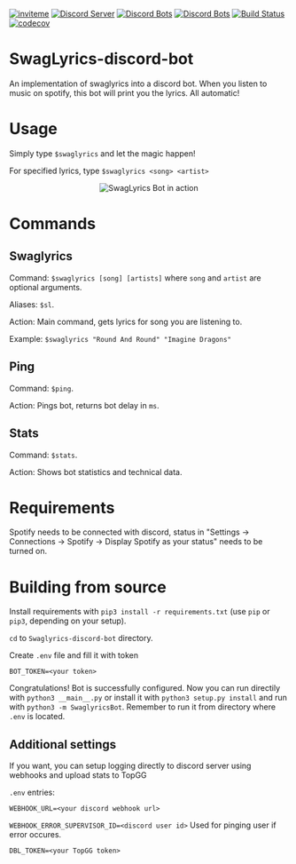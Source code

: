 [![inviteme](https://img.shields.io/static/v1?style=flat&logo=discord&logoColor=FFF&label=&message=invite%20me&color=7289DA)](https://top.gg/bot/660170175517032448)
[![Discord Server](https://badgen.net/badge/discord/join%20chat/7289DA?icon=discord)](https://discord.gg/DSUZGK4)
[![Discord Bots](https://top.gg/api/widget/status/660170175517032448.svg)](https://top.gg/bot/660170175517032448)
[![Discord Bots](https://top.gg/api/widget/servers/660170175517032448.svg)](https://top.gg/bot/660170175517032448)
[![Build Status](https://travis-ci.com/SwagLyrics/SwagLyrics-discord-bot.svg?branch=master)](https://travis-ci.com/SwagLyrics/SwagLyrics-discord-bot)
[![codecov](https://codecov.io/gh/SwagLyrics/Swaglyrics-discord-bot/branch/master/graph/badge.svg)](https://codecov.io/gh/SwagLyrics/Swaglyrics-discord-bot)


# SwagLyrics-discord-bot
An implementation of swaglyrics into a discord bot. When you listen to music on spotify, this bot will print you the lyrics. All automatic!

# Usage

Simply type `$swaglyrics` and let the magic happen!

For specified lyrics, type `$swaglyrics <song> <artist>`

<p align="center">
  <img src=https://raw.githubusercontent.com/SwagLyrics/SwagLyrics-discord-bot/master/swaglyrics_discord_mockup.png alt="SwagLyrics Bot in action">
</p>

# Commands

## Swaglyrics

Command: `$swaglyrics [song] [artists]` where `song` and `artist` are optional arguments.

Aliases: `$sl`.

Action: Main command, gets lyrics for song you are listening to. 

Example: `$swaglyrics "Round And Round" "Imagine Dragons"`

## Ping

Command: `$ping`.

Action: Pings bot, returns bot delay in `ms`.

## Stats

Command: `$stats`.

Action: Shows bot statistics and technical data.

# Requirements

Spotify needs to be connected with discord, status in "Settings -> Connections -> Spotify -> Display Spotify as your status" needs to be turned on.

# Building from source

Install requirements with `pip3 install -r requirements.txt` (use `pip` or `pip3`, depending on your setup).

`cd` to `Swaglyrics-discord-bot` directory.

Create `.env` file and fill it with token

`BOT_TOKEN=<your token>`

Congratulations! Bot is successfully configured. Now you can run directily with `python3 __main__.py` or install it with `python3 setup.py install` and run with `python3 -m SwaglyricsBot`. Remember to run it from directory where `.env` is located.

## Additional settings

If you want, you can setup logging directly to discord server using webhooks and upload stats to TopGG

`.env` entries:

`WEBHOOK_URL=<your discord webhook url>`

`WEBHOOK_ERROR_SUPERVISOR_ID=<discord user id>` Used for pinging user if error occures.

`DBL_TOKEN=<your TopGG token>`
